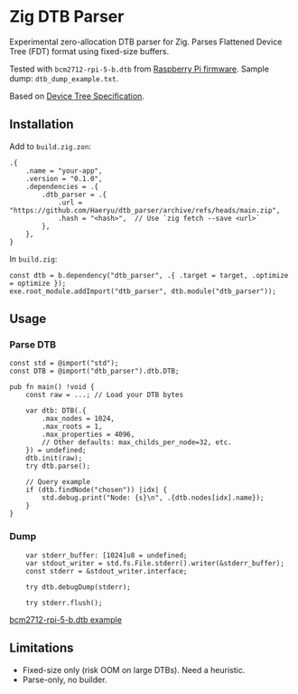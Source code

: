# Zig DTB Parser

Experimental zero-allocation DTB parser for Zig. Parses Flattened Device Tree (FDT) format using fixed-size buffers.

Tested with `bcm2712-rpi-5-b.dtb` from [Raspberry Pi firmware](https://github.com/raspberrypi/firmware). Sample dump: `dtb_dump_example.txt`.

Based on [Device Tree Specification](https://devicetree-specification.readthedocs.io/en/stable/flattened-format.html).

## Installation
Add to `build.zig.zon`:
```zig
.{
    .name = "your-app",
    .version = "0.1.0",
    .dependencies = .{
        .dtb_parser = .{
            .url = "https://github.com/Haeryu/dtb_parser/archive/refs/heads/main.zip",
            .hash = "<hash>",  // Use `zig fetch --save <url>`
        },
    },
}
```

In `build.zig`:
```zig
const dtb = b.dependency("dtb_parser", .{ .target = target, .optimize = optimize });
exe.root_module.addImport("dtb_parser", dtb.module("dtb_parser"));
```

## Usage
### Parse DTB
```zig
const std = @import("std");
const DTB = @import("dtb_parser").dtb.DTB;

pub fn main() !void {
    const raw = ...; // Load your DTB bytes

    var dtb: DTB(.{
        .max_nodes = 1024,
        .max_roots = 1,
        .max_properties = 4096,
        // Other defaults: max_childs_per_node=32, etc.
    }) = undefined;
    dtb.init(raw);
    try dtb.parse();

    // Query example
    if (dtb.findNode("chosen")) |idx| {
        std.debug.print("Node: {s}\n", .{dtb.nodes[idx].name});
    }
}
```

### Dump
```zig
    var stderr_buffer: [1024]u8 = undefined;
    var stdout_writer = std.fs.File.stderr().writer(&stderr_buffer);
    const stderr = &stdout_writer.interface;

    try dtb.debugDump(stderr);

    try stderr.flush();
```

[bcm2712-rpi-5-b.dtb example](https://github.com/Haeryu/dtb_parser/blob/5755a7b57160ccc1fb70449c401a5de847dd3ba8/dtb_dump_example.txt)

## Limitations
- Fixed-size only (risk OOM on large DTBs). Need a heuristic.
- Parse-only, no builder.